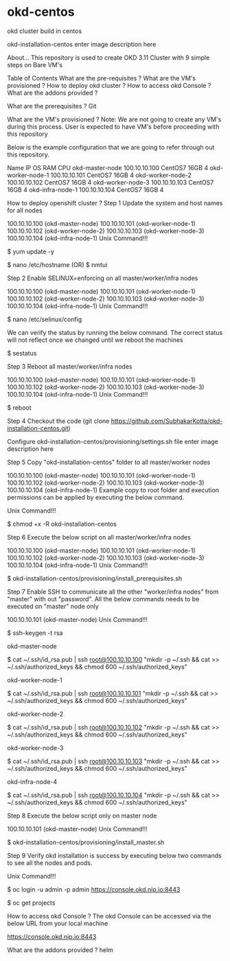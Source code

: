 # okd-centos
okd cluster build in centos

okd-installation-centos
enter image description here

About...
This repository is used to create OKD 3.11 Cluster with 9 simple steps on Bare VM's

Table of Contents
What are the pre-requisites ?
What are the VM's provisioned ?
How to deploy okd cluster ?
How to access okd Console ?
What are the addons provided ?

What are the prerequisites ?
Git

What are the VM's provisioned ?
Note: We are not going to create any VM's during this process. User is expected to have VM's before proceeding with this repository

Below is the example configuration that we are going to refer through out this repository.

Name	IP	OS	RAM	CPU
okd-master-node	100.10.10.100	CentOS7	16GB	4
okd-worker-node-1	100.10.10.101	CentOS7	16GB	4
okd-worker-node-2	100.10.10.102	CentOS7	16GB	4
okd-worker-node-3	100.10.10.103	CentOS7	16GB	4
okd-infra-node-1	100.10.10.104	CentOS7	16GB	4

How to deploy openshift cluster ?
Step 1
Update the system and host names for all nodes

100.10.10.100 (okd-master-node)
100.10.10.101 (okd-worker-node-1)
100.10.10.102 (okd-worker-node-2)
100.10.10.103 (okd-worker-node-3)
100.10.10.104 (okd-infra-node-1)
Unix Command!!!

$ yum update -y

$ nano /etc/hostname (OR) $ nmtui

Step 2
Enable SELINUX=enforcing on all master/worker/infra nodes

100.10.10.100 (okd-master-node)
100.10.10.101 (okd-worker-node-1)
100.10.10.102 (okd-worker-node-2)
100.10.10.103 (okd-worker-node-3)
100.10.10.104 (okd-infra-node-1)
Unix Command!!!

$ nano /etc/selinux/config

We can verify the status by running the below command. The correct status will not reflect once we changed until we reboot the machines

$ sestatus

Step 3
Reboot all master/worker/infra nodes

100.10.10.100 (okd-master-node)
100.10.10.101 (okd-worker-node-1)
100.10.10.102 (okd-worker-node-2)
100.10.10.103 (okd-worker-node-3)
100.10.10.104 (okd-infra-node-1)
Unix Command!!!

$ reboot

Step 4
Checkout the code (git clone https://github.com/SubhakarKotta/okd-installation-centos.git)

Configure okd-installation-centos/provisioning/settings.sh file enter image description here

Step 5
Copy "okd-installation-centos" folder to all master/worker nodes

100.10.10.100 (okd-master-node)
100.10.10.101 (okd-worker-node-1)
100.10.10.102 (okd-worker-node-2)
100.10.10.103 (okd-worker-node-3)
100.10.10.104 (okd-infra-node-1)
Example copy to root folder and execution permissions can be applied by executing the below command.

Unix Command!!!

$ chmod +x -R okd-installation-centos

Step 6
Execute the below script on all master/worker/infra nodes

100.10.10.100 (okd-master-node)
100.10.10.101 (okd-worker-node-1)
100.10.10.102 (okd-worker-node-2)
100.10.10.103 (okd-worker-node-3)
100.10.10.104 (okd-infra-node-1)
Unix Command!!!

$ okd-installation-centos/provisioning/install_prerequisites.sh

Step 7
Enable SSH to communicate all the other "worker/infra nodes" from "master" with out "password". All the below commands needs to be executed on "master" node only

100.10.10.101 (okd-master-node)
Unix Command!!!

$ ssh-keygen -t rsa

okd-master-node

$ cat ~/.ssh/id_rsa.pub | ssh root@100.10.10.100 "mkdir -p ~/.ssh && cat >> ~/.ssh/authorized_keys && chmod 600 ~/.ssh/authorized_keys"

okd-worker-node-1

$ cat ~/.ssh/id_rsa.pub | ssh root@100.10.10.101 "mkdir -p ~/.ssh && cat >> ~/.ssh/authorized_keys && chmod 600 ~/.ssh/authorized_keys"

okd-worker-node-2

$ cat ~/.ssh/id_rsa.pub | ssh root@100.10.10.102 "mkdir -p ~/.ssh && cat >> ~/.ssh/authorized_keys && chmod 600 ~/.ssh/authorized_keys"

okd-worker-node-3

$ cat ~/.ssh/id_rsa.pub | ssh root@100.10.10.103 "mkdir -p ~/.ssh && cat >> ~/.ssh/authorized_keys && chmod 600 ~/.ssh/authorized_keys"

okd-infra-node-4

$ cat ~/.ssh/id_rsa.pub | ssh root@100.10.10.104 "mkdir -p ~/.ssh && cat >> ~/.ssh/authorized_keys && chmod 600 ~/.ssh/authorized_keys"

Step 8
Execute the below script only on master node

100.10.10.101 (okd-master-node)
Unix Command!!!

$ okd-installation-centos/provisioning/install_master.sh

Step 9
Verify okd installation is success by executing below two commands to see all the nodes and pods.

Unix Command!!!

$ oc login -u admin -p admin https://console.okd.nip.io:8443

$ oc get projects


How to access okd Console ?
The okd Console can be accessed via the below URL from your local machine

https://console.okd.nip.io:8443


What are the addons provided ?
helm

